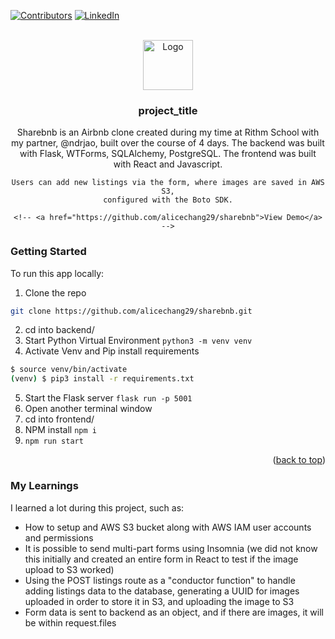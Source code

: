 <!-- Improved compatibility of back to top link: See: https://github.com/othneildrew/Best-README-Template/pull/73 -->

<a id="readme-top"></a>

<!--
*** Thanks for checking out the Best-README-Template. If you have a suggestion
*** that would make this better, please fork the repo and create a pull request
*** or simply open an issue with the tag "enhancement".
*** Don't forget to give the project a star!
*** Thanks again! Now go create something AMAZING! :D
-->

<!-- PROJECT SHIELDS -->
<!--
*** I'm using markdown "reference style" links for readability.
*** Reference links are enclosed in brackets [ ] instead of parentheses ( ).
*** See the bottom of this document for the declaration of the reference variables
*** for contributors-url, forks-url, etc. This is an optional, concise syntax you may use.
*** https://www.markdownguide.org/basic-syntax/#reference-style-links
-->

[![Contributors][contributors-shield]][contributors-url]
[![LinkedIn][linkedin-shield]][linkedin-url]

<!-- PROJECT LOGO -->
<br />
<div align="center">
  <a href="https://github.com/alicechang29/sharebnb">
    <img src="images/logo.png" alt="Logo" width="80" height="80">
  </a>

<h3 align="center">project_title</h3>

  <p align="center">
    Sharebnb is an Airbnb clone created during my time at Rithm School with my partner, @ndrjao, built over the course of 4 days.
    The backend was built with Flask, WTForms, SQLAlchemy, PostgreSQL.
    The frontend was built with React and Javascript.

    Users can add new listings via the form, where images are saved in AWS S3,
    configured with the Boto SDK.

    <!-- <a href="https://github.com/alicechang29/sharebnb">View Demo</a> -->

  </p>
</div>

<!-- GETTING STARTED -->

### Getting Started

To run this app locally:

1. Clone the repo

```sh
git clone https://github.com/alicechang29/sharebnb.git
```

2. cd into backend/
3. Start Python Virtual Environment `python3 -m venv venv`
4. Activate Venv and Pip install requirements

```sh
$ source venv/bin/activate
(venv) $ pip3 install -r requirements.txt
```

5. Start the Flask server `flask run -p 5001`
6. Open another terminal window
7. cd into frontend/
8. NPM install `npm i`
9. `npm run start`

<p align="right">(<a href="#readme-top">back to top</a>)</p>

### My Learnings

I learned a lot during this project, such as:

- How to setup and AWS S3 bucket along with AWS IAM user accounts and permissions
- It is possible to send multi-part forms using Insomnia (we did not know this initially and created an entire form in React to test if the image upload to S3 worked)
- Using the POST listings route as a "conductor function" to handle adding listings data to the database, generating a UUID for images uploaded in order to store it in S3, and uploading the image to S3
- Form data is sent to backend as an object, and if there are images, it will be within request.files

<!-- MARKDOWN LINKS & IMAGES -->
<!-- https://www.markdownguide.org/basic-syntax/#reference-style-links -->

[contributors-shield]: https://img.shields.io/github/contributors/alicechang29/sharebnb.svg?style=for-the-badge
[contributors-url]: https://github.com/alicechang29/sharebnb/graphs/contributors
[forks-shield]: https://img.shields.io/github/forks/alicechang29/sharebnb.svg?style=for-the-badge
[forks-url]: https://github.com/alicechang29/sharebnb/network/members
[stars-shield]: https://img.shields.io/github/stars/alicechang29/sharebnb.svg?style=for-the-badge
[stars-url]: https://github.com/alicechang29/sharebnb/stargazers
[issues-shield]: https://img.shields.io/github/issues/alicechang29/sharebnb.svg?style=for-the-badge
[issues-url]: https://github.com/alicechang29/sharebnb/issues
[linkedin-shield]: https://img.shields.io/badge/-LinkedIn-black.svg?style=for-the-badge&logo=linkedin&colorB=555
[linkedin-url]: https://linkedin.com/in/achang9
[product-screenshot]: sharebnb/AllListings.png
